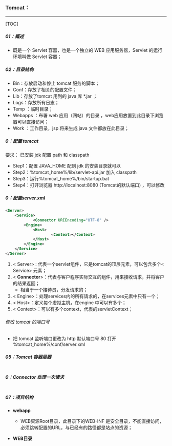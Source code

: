 ### Tomcat：

------

[TOC]

##### 01：概述

- 既是一个 Servlet 容器，也是一个独立的 WEB 应用服务器，Servlet 的运行环境叫做 Servlet 容器；

##### 02：目录结构

- Bin：存放启动和停止 tomcat 服务的脚本；
- Conf：存放了相关的配置文件；
- Lib：存放了tomcat 用到的 java 库 *.jar ；
- Logs：存放所有日志；
- Temp ：临时目录；
- Webapps ：布署 web 应用（网站）的目录 ，web应用放置到此目录下浏览器可以直接访问；
- Work ：工作目录，jsp 将来生成 java 文件都放在此目录；

##### 0：配置 tomcat

要求： 已安装 jdk 配置 path 和 classpath

- Step1：配置 JAVA_HOME 配到 jdk 的安装目录就可以 
- Step2：%tomcat_home%/lib/servlet-api.jar 加入 classpath 
- Step3：运行%tomcat_home%/bin/startup.bat
- Step4：打开浏览器  http://localhost:8080  (Tomcat的默认端口) ，可以修改

##### 0：配置server.xml

```xml
<Server>
    <Service>
    		<Connector URIEncoding="UTF-8" />
        <Engine>
            <Host>
            		<Context></Context>
            </Host>
        </Engine>
    </Service>
</Server>
```

1. < Server> : 代表一个servlet组件，它是tomcat的顶层元素，可以包含多个< Service> 元素；
2. < **Connector**>：代表与客户程序实际交互的组件，用来接收请求，并将客户的结果返回；
   - 相当于一个接待员，分发请求的；
3. < Engine>：处理services内的所有请求的，在services元素中只有一个；
4. < Host>：定义每个虚拟主机，在engine 中可以有多个；
5. < Context>：可以有多个context，代表的servletContext；

###### 修改 tomcat 的端口号

- 把 tomcat 监听端口更改为 http 默认端口号 80 打开 %tomcat_home%/conf/server.xml

##### 05：Tomcat 容器层器

![]()

##### 0：Connector 处理一次请求

![]()

##### 07：项目结构

- **webapp**

  - WEB资源Root目录，此目录下的WEB-INF 是安全目录，不能直接访问，必须跳转配置的URL，与已经有的路径都是站点的资源； 

- **WEB目录**

  ![]()